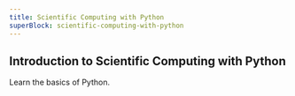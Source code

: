 ```yaml
---
title: Scientific Computing with Python
superBlock: scientific-computing-with-python
---
```


## Introduction to Scientific Computing with Python

Learn the basics of Python.
